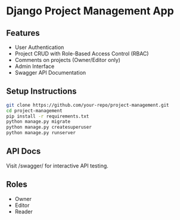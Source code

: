 # Django Project Management App

## Features
- User Authentication
- Project CRUD with Role-Based Access Control (RBAC)
- Comments on projects (Owner/Editor only)
- Admin Interface
- Swagger API Documentation

## Setup Instructions
```bash
git clone https://github.com/your-repo/project-management.git
cd project-management
pip install -r requirements.txt
python manage.py migrate
python manage.py createsuperuser
python manage.py runserver
```

## API Docs
Visit /swagger/ for interactive API testing.

## Roles
- Owner
- Editor
- Reader

